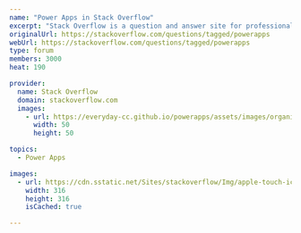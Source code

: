 ```yaml
---
name: "Power Apps in Stack Overflow"
excerpt: "Stack Overflow is a question and answer site for professional and enthusiast programmers. Power Apps has an active community in StackOverflow."
originalUrl: https://stackoverflow.com/questions/tagged/powerapps
webUrl: https://stackoverflow.com/questions/tagged/powerapps
type: forum
members: 3000
heat: 190

provider:
  name: Stack Overflow
  domain: stackoverflow.com
  images:
    - url: https://everyday-cc.github.io/powerapps/assets/images/organizations/stackoverflow.com-50x50.jpg
      width: 50
      height: 50

topics:
  - Power Apps

images:
  - url: https://cdn.sstatic.net/Sites/stackoverflow/Img/apple-touch-icon@2.png?v=73d79a89bded
    width: 316
    height: 316
    isCached: true

---
```


